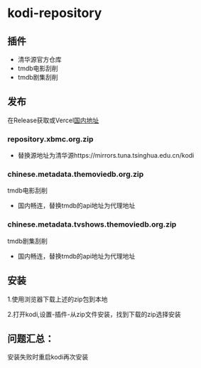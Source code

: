 # kodi-repository
## 插件
- 清华源官方仓库
- tmdb电影刮削
- tmdb剧集刮削
  
## 发布
在Release获取或Vercel[国内地址](https://kodiproxy.cc-cloud.top/) 
### repository.xbmc.org.zip 
  - 替换源地址为清华源https://mirrors.tuna.tsinghua.edu.cn/kodi
### chinese.metadata.themoviedb.org.zip 
tmdb电影刮削
- 国内畅连，替换tmdb的api地址为代理地址

### chinese.metadata.tvshows.themoviedb.org.zip
tmdb剧集刮削
- 国内畅连，替换tmdb的api地址为代理地址

## 安装
 1.使用浏览器下载上述的zip包到本地
 
 2.打开kodi,设置-插件-从zip文件安装，找到下载的zip选择安装

## 问题汇总：
安装失败时重启kodi再次安装